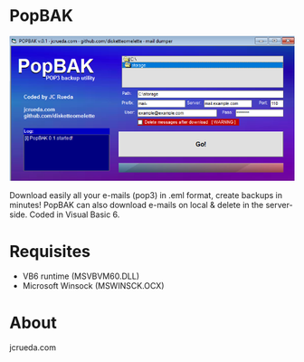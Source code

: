 # PopBAK
![PopBAK](https://raw.githubusercontent.com/disketteomelette/PopBAK/main/screenshot-popbak.png)

Download easily all your e-mails (pop3) in .eml format, create backups in minutes!
PopBAK can also download e-mails on local & delete in the server-side.
Coded in Visual Basic 6.


# Requisites
- VB6 runtime (MSVBVM60.DLL)
- Microsoft Winsock (MSWINSCK.OCX) 
# About
jcrueda.com
